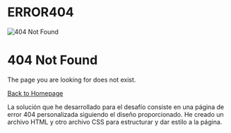 # ERROR404

<!DOCTYPE html>
<html lang="en">
<head>
  <meta charset="UTF-8">
  <meta name="viewport" content="width=device-width, initial-scale=1.0">
  <title>404 Not Found</title>
  <link rel="stylesheet" href="styles.css">
</head>
<body>
  <div class="container">
    <img src="Scarecrow.png" alt="404 Not Found" class="image">
    <h1 class="title">404 Not Found</h1>
    <p class="description">The page you are looking for does not exist.</p>
    <a href="index.html" class="button">Back to Homepage</a>
  </div>
</body>
</html>



La solución que he desarrollado para el desafío consiste en una página de error 404 personalizada siguiendo el diseño proporcionado. He creado un archivo HTML y otro archivo CSS para estructurar y dar estilo a la página.
